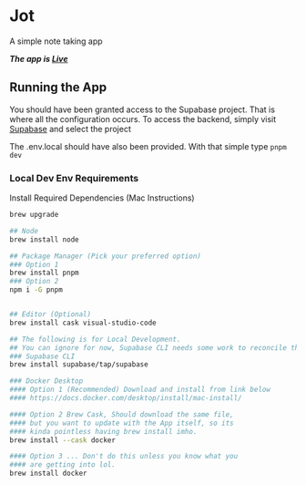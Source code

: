 # Jot

A simple note taking app

**_The app is [Live](https://jot.jish.dev)_**

## Running the App

You should have been granted access to the Supabase project. That is where all the configuration occurs.
To access the backend, simply visit [Supabase](https://supabase.com/dashboard/) and select the project

The .env.local should have also been provided. With that simple type `pnpm dev`

### Local Dev Env Requirements

Install Required Dependencies (Mac Instructions)

```bash
brew upgrade

## Node
brew install node

## Package Manager (Pick your preferred option)
### Option 1
brew install pnpm
### Option 2
npm i -G pnpm


## Editor (Optional)
brew install cask visual-studio-code

## The following is for Local Development.
## You can ignore for now, Supabase CLI needs some work to reconcile the platform with local.
### Supabase CLI
brew install supabase/tap/supabase

### Docker Desktop
#### Option 1 (Recommended) Download and install from link below
#### https://docs.docker.com/desktop/install/mac-install/

#### Option 2 Brew Cask, Should download the same file,
#### but you want to update with the App itself, so its
#### kinda pointless having brew install imho.
brew install --cask docker

#### Option 3 ... Don't do this unless you know what you
#### are getting into lol.
brew install docker


```
